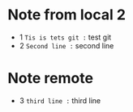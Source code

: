 # Note from local 2
- 1 `Tis is tets git :` test git
- 2 `Second line :` second line
# Note remote
- 3 `third line :` third line
